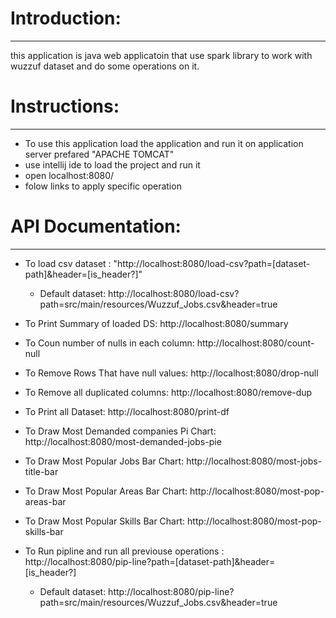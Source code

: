 # Introduction:
---------------------------------
this application is java web applicatoin that use spark library to work with wuzzuf dataset and do some operations on it.


# Instructions:
---------------------------------
- To use this application load the application and run it on application server prefared "APACHE TOMCAT"
- use intellij ide to load the project and run it
- open localhost:8080/
- folow links to apply specific operation


# API Documentation:
----------------------------------
- To load csv dataset : "http://localhost:8080/load-csv?path=[dataset-path]&header=[is_header?]"
	- Default dataset: http://localhost:8080/load-csv?path=src/main/resources/Wuzzuf_Jobs.csv&header=true

- To Print Summary of loaded DS: http://localhost:8080/summary

- To Coun number of nulls in each column: http://localhost:8080/count-null

- To Remove Rows That have null values: http://localhost:8080/drop-null

- To Remove all duplicated columns: http://localhost:8080/remove-dup

- To Print all Dataset: http://localhost:8080/print-df

- To Draw Most Demanded companies Pi Chart: http://localhost:8080/most-demanded-jobs-pie

- To Draw Most Popular Jobs Bar Chart: http://localhost:8080/most-jobs-title-bar

- To Draw Most Popular Areas Bar Chart: http://localhost:8080/most-pop-areas-bar

- To Draw Most Popular Skills Bar Chart: http://localhost:8080/most-pop-skills-bar

- To Run pipline and run all previouse operations : http://localhost:8080/pip-line?path=[dataset-path]&header=[is_header?]
	- Default dataset: http://localhost:8080/pip-line?path=src/main/resources/Wuzzuf_Jobs.csv&header=true

